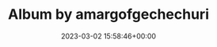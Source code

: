 ---
archive_date: 2024-10-21
code: CpStwVYS_jj
date: 2023-03-02 15:58:46+00:00
id: '3049701131267340515'
layout: post
media:
- id: '3049701126334793451'
  type: image
  url: media/CpStwVYS_jj/3049701126334793451.jpg
- id: '3049701126158528080'
  type: image
  url: media/CpStwVYS_jj/3049701126158528080.jpg
- id: '3049701126166905706'
  type: image
  url: media/CpStwVYS_jj/3049701126166905706.jpg
permalink: /p/CpStwVYS_jj/
thumbnail: media/CpStwVYS_jj/3049701131267340515.jpg
title: Album by amargofgechechuri
---